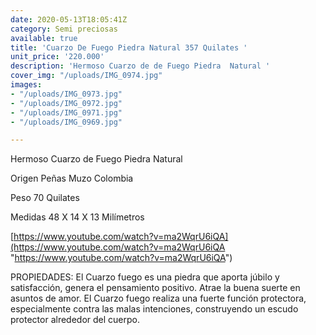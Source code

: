 ```yaml
---
date: 2020-05-13T18:05:41Z
category: Semi preciosas
available: true
title: 'Cuarzo De Fuego Piedra Natural 357 Quilates '
unit_price: '220.000'
description: 'Hermoso Cuarzo de de Fuego Piedra  Natural '
cover_img: "/uploads/IMG_0974.jpg"
images:
- "/uploads/IMG_0973.jpg"
- "/uploads/IMG_0972.jpg"
- "/uploads/IMG_0971.jpg"
- "/uploads/IMG_0969.jpg"

---
```

Hermoso Cuarzo de Fuego Piedra Natural 

Origen Peñas Muzo Colombia

Peso 70 Quilates 

Medidas 48 X 14 X 13 Milímetros 

[https://www.youtube.com/watch?v=ma2WqrU6iQA](https://www.youtube.com/watch?v=ma2WqrU6iQA "https://www.youtube.com/watch?v=ma2WqrU6iQA")

PROPIEDADES: El Cuarzo fuego es una piedra que aporta júbilo y satisfacción, genera el pensamiento positivo. Atrae la buena suerte en asuntos de amor. El Cuarzo fuego realiza una fuerte función protectora, especialmente contra las malas intenciones, construyendo un escudo protector alrededor del cuerpo.